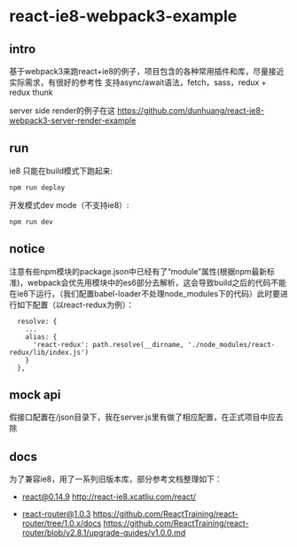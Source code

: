 # react-ie8-webpack3-example 

## intro
基于webpack3来跑react+ie8的例子，项目包含的各种常用插件和库，尽量接近实际需求，有很好的参考性
支持async/await语法，fetch，sass，redux + redux thunk

server side render的例子在这 https://github.com/dunhuang/react-ie8-webpack3-server-render-example

## run  

ie8 只能在build模式下跑起来:

```
npm run deploy
```

开发模式dev mode（不支持ie8）:

```
npm run dev
```

## notice

注意有些npm模块的package.json中已经有了“module”属性(根据npm最新标准)，webpack会优先用模块中的es6部分去解析，这会导致build之后的代码不能在ie8下运行，（我们配置babel-loader不处理node_modules下的代码）此时要进行如下配置（以react-redux为例）：
```
  resolve: {
    ...
    alias: {
      'react-redux': path.resolve(__dirname, './node_modules/react-redux/lib/index.js')
    }
  },
```

## mock api

假接口配置在/json目录下，我在server.js里有做了相应配置，在正式项目中应去除

## docs

为了兼容ie8，用了一系列旧版本库，部分参考文档整理如下：

- react@0.14.9
http://react-ie8.xcatliu.com/react/

- react-router@1.0.3
https://github.com/ReactTraining/react-router/tree/1.0.x/docs
https://github.com/ReactTraining/react-router/blob/v2.8.1/upgrade-guides/v1.0.0.md